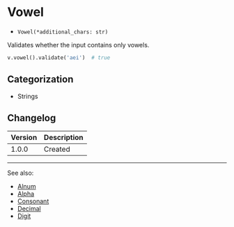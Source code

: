 # Vowel

- `Vowel(*additional_chars: str)`

Validates whether the input contains only vowels.

```python
v.vowel().validate('aei')  # true
```

## Categorization

- Strings

## Changelog

Version | Description
--------|-------------
  1.0.0 | Created

***
See also:

- [Alnum](Alnum.md)
- [Alpha](Alpha.md)
- [Consonant](Consonant.md)
- [Decimal](Decimal.md)
- [Digit](Digit.md)